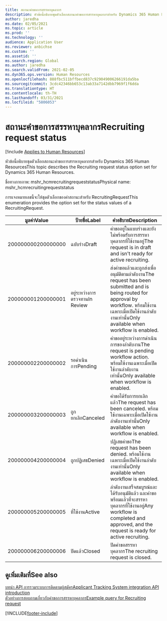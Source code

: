 ```yaml
---
title: สถานะคำขอการสรรหาบุคลากร
description: หัวข้อนี้อธิบายชุดตัวเลือกสถานะคำขอการสรรหาบุคลากรสำหรับ Dynamics 365 Human Resources
author: jaredha
ms.date: 02/05/2021
ms.topic: article
ms.prod: ''
ms.technology: ''
audience: Application User
ms.reviewer: anbichse
ms.custom: ''
ms.assetid: ''
ms.search.region: Global
ms.author: jaredha
ms.search.validFrom: 2021-02-05
ms.dyn365.ops.version: Human Resources
ms.openlocfilehash: 888fbc511bffbecd837c929049006266191da5ba
ms.sourcegitcommit: 3cdc42346bb653c13ab33a7142dbb7969f1f6dda
ms.translationtype: HT
ms.contentlocale: th-TH
ms.lasthandoff: 03/31/2021
ms.locfileid: "5806053"
---
```

# <a name="recruiting-request-status"></a><span data-ttu-id="4369f-103">สถานะคำขอการสรรหาบุคลากร</span><span class="sxs-lookup"><span data-stu-id="4369f-103">Recruiting request status</span></span>

[!include [Applies to Human Resources](../includes/applies-to-hr.md)]

<span data-ttu-id="4369f-104">หัวข้อนี้อธิบายชุดตัวเลือกสถานะคำขอการสรรหาบุคลากรสำหรับ Dynamics 365 Human Resources</span><span class="sxs-lookup"><span data-stu-id="4369f-104">This topic describes the Recruiting request status option set for Dynamics 365 Human Resources.</span></span>

<span data-ttu-id="4369f-105">ชื่อทางกายภาพ: mshr_hcmrecruitingrequeststatus</span><span class="sxs-lookup"><span data-stu-id="4369f-105">Physical name: mshr_hcmrecruitingrequeststatus</span></span>

<span data-ttu-id="4369f-106">การแจงหมายเลขนี้จะให้ชุดตัวเลือกของค่าสถานะสำหรับ RecruitingRequest</span><span class="sxs-lookup"><span data-stu-id="4369f-106">This enumeration provides the option set for the status values of a RecruitingRequest.</span></span>

| <span data-ttu-id="4369f-107">มูลค่า</span><span class="sxs-lookup"><span data-stu-id="4369f-107">Value</span></span> | <span data-ttu-id="4369f-108">ป้ายชื่อ</span><span class="sxs-lookup"><span data-stu-id="4369f-108">Label</span></span> | <span data-ttu-id="4369f-109">คำอธิบาย</span><span class="sxs-lookup"><span data-stu-id="4369f-109">Description</span></span> |
| --- | --- | --- |
| <span data-ttu-id="4369f-110">200000000</span><span class="sxs-lookup"><span data-stu-id="4369f-110">200000000</span></span> | <span data-ttu-id="4369f-111">ฉบับร่าง</span><span class="sxs-lookup"><span data-stu-id="4369f-111">Draft</span></span> | <span data-ttu-id="4369f-112">คำขออยู่ในแบบร่างและยังไม่พร้อมรับการสรรหาบุคลากรที่ใช้งานอยู่</span><span class="sxs-lookup"><span data-stu-id="4369f-112">The request is in draft and isn't ready for active recruiting.</span></span> |
| <span data-ttu-id="4369f-113">200000001</span><span class="sxs-lookup"><span data-stu-id="4369f-113">200000001</span></span> | <span data-ttu-id="4369f-114">อยู่ระหว่างการตรวจทาน</span><span class="sxs-lookup"><span data-stu-id="4369f-114">In Review</span></span> | <span data-ttu-id="4369f-115">ส่งคำขอแล้วและถูกส่งเพื่ออนุมัติตามลำดับงาน</span><span class="sxs-lookup"><span data-stu-id="4369f-115">The request has been submitted and is being routed for approval by workflow.</span></span> <span data-ttu-id="4369f-116">พร้อมใช้งานเฉพาะเมื่อเปิดใช้งานลำดับงานเท่านั้น</span><span class="sxs-lookup"><span data-stu-id="4369f-116">Only available when workflow is enabled.</span></span> |
| <span data-ttu-id="4369f-117">200000002</span><span class="sxs-lookup"><span data-stu-id="4369f-117">200000002</span></span> | <span data-ttu-id="4369f-118">รอดำเนินการ</span><span class="sxs-lookup"><span data-stu-id="4369f-118">Pending</span></span> | <span data-ttu-id="4369f-119">คำขออยู่ระหว่างการดำเนินการของลำดับงาน</span><span class="sxs-lookup"><span data-stu-id="4369f-119">The request is pending workflow action.</span></span> <span data-ttu-id="4369f-120">พร้อมใช้งานเฉพาะเมื่อเปิดใช้งานลำดับงานเท่านั้น</span><span class="sxs-lookup"><span data-stu-id="4369f-120">Only available when workflow is enabled.</span></span> |
| <span data-ttu-id="4369f-121">200000003</span><span class="sxs-lookup"><span data-stu-id="4369f-121">200000003</span></span> | <span data-ttu-id="4369f-122">ถูกยกเลิก</span><span class="sxs-lookup"><span data-stu-id="4369f-122">Canceled</span></span> | <span data-ttu-id="4369f-123">คำขอได้รับการยกเลิกแล้ว</span><span class="sxs-lookup"><span data-stu-id="4369f-123">The request has been canceled.</span></span> <span data-ttu-id="4369f-124">พร้อมใช้งานเฉพาะเมื่อเปิดใช้งานลำดับงานเท่านั้น</span><span class="sxs-lookup"><span data-stu-id="4369f-124">Only available when workflow is enabled.</span></span> |
| <span data-ttu-id="4369f-125">200000004</span><span class="sxs-lookup"><span data-stu-id="4369f-125">200000004</span></span> | <span data-ttu-id="4369f-126">ถูกปฏิเสธ</span><span class="sxs-lookup"><span data-stu-id="4369f-126">Denied</span></span> | <span data-ttu-id="4369f-127">ปฏิเสธคำขอ</span><span class="sxs-lookup"><span data-stu-id="4369f-127">The request has been denied.</span></span> <span data-ttu-id="4369f-128">พร้อมใช้งานเฉพาะเมื่อเปิดใช้งานลำดับงานเท่านั้น</span><span class="sxs-lookup"><span data-stu-id="4369f-128">Only available when workflow is enabled.</span></span> |
| <span data-ttu-id="4369f-129">200000005</span><span class="sxs-lookup"><span data-stu-id="4369f-129">200000005</span></span> | <span data-ttu-id="4369f-130">ที่ใช้งาน</span><span class="sxs-lookup"><span data-stu-id="4369f-130">Active</span></span> | <span data-ttu-id="4369f-131">ลำดับงานเสร็จสมบูรณ์และได้รับอนุมัติแล้ว และคำขอพร้อมแล้วที่จะสรรหาบุคลากรที่ใช้งานอยู่</span><span class="sxs-lookup"><span data-stu-id="4369f-131">Any workflow is completed and approved, and the request is ready for active recruiting.</span></span> |
| <span data-ttu-id="4369f-132">200000006</span><span class="sxs-lookup"><span data-stu-id="4369f-132">200000006</span></span> | <span data-ttu-id="4369f-133">ปิดแล้ว</span><span class="sxs-lookup"><span data-stu-id="4369f-133">Closed</span></span> | <span data-ttu-id="4369f-134">ปิดคำขอสรรหาบุคลากร</span><span class="sxs-lookup"><span data-stu-id="4369f-134">The recruiting request is closed.</span></span> |

## <a name="see-also"></a><span data-ttu-id="4369f-135">ดูเพิ่มเติมที่</span><span class="sxs-lookup"><span data-stu-id="4369f-135">See also</span></span>

[<span data-ttu-id="4369f-136">บทนํา API การรวมระบบการติดตามผู้สมัคร</span><span class="sxs-lookup"><span data-stu-id="4369f-136">Applicant Tracking System integration API introduction</span></span>](hr-admin-integration-ats-api-introduction.md)<br>
[<span data-ttu-id="4369f-137">ตัวอย่างการสอบถามเกี่ยวกับคำขอการสรรหาบุคลากร</span><span class="sxs-lookup"><span data-stu-id="4369f-137">Example query for Recruiting request</span></span>](hr-admin-integration-ats-api-recruiting-request-example-query.md)


[!INCLUDE[footer-include](../includes/footer-banner.md)]